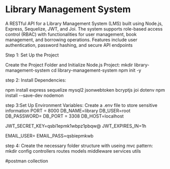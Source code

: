 # Library Management System
A RESTful API for a Library Management System (LMS) built using Node.js, Express, Sequelize, JWT, and Joi. The system supports role-based access control (RBAC) with functionalities for user management, book management, and borrowing operations. Features include user authentication, password hashing, and secure API endpoints



Step 1: Set Up the Project

Create the Project Folder and Initialize Node.js Project:
mkdir library-management-system
cd library-management-system
npm init -y

step 2: Install Dependencies:

npm install express sequelize mysql2 jsonwebtoken bcryptjs joi dotenv
npm install --save-dev nodemon


step 3:Set Up Environment Variables: 
Create a .env file to store sensitive information 
PORT = 8000
DB_NAME=library
DB_USER=root
DB_PASSWORD=
DB_PORT = 3308
DB_HOST=localhost


JWT_SECRET_KEY=qsbi1epmk1wbpz1pbqw@
JWT_EXPIRES_IN=1h

EMAIL_USER=
EMAIL_PASS=qsbiepmkwb



step 4: Create the necessary folder structure with useing mvc pattern:
mkdir config controllers routes models middleware services utils




#postman collection


